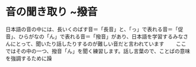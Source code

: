 # 音の聞き取り ~撥音　
日本語の音の中には、長いくのばす音＝「長音」と、「っ」で表れる音＝「促音」、ひらがなの「ん」で表れる音＝「撥音」があり、日本語を学習するみなさんにとって、聞いたり話したりするのが難しい音だと言われています　　
ここではその中の一つ、撥音「ん」を聞く練習します。話し言葉ので、ことばの意味を強調するために躁